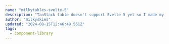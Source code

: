 ```yaml
---
name: "milkytables-svelte-5"
description: "TanStack table doesn't support Svelte 5 yet so I made my own."
author: "milkyskies"
updated: "2024-08-15T12:46:49.551Z"
tags: 
  - component-library
---
```

